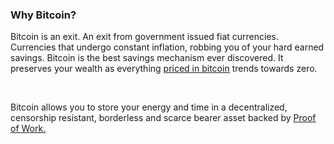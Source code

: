 ### Why Bitcoin?

Bitcoin is an exit. An exit from government issued fiat currencies. Currencies that undergo constant inflation, robbing you of your hard earned savings.
Bitcoin is the best savings mechanism ever discovered. It preserves your wealth as everything <ins><a href="https://www.pricedinbitcoin21.com/landing" target="_blank" rel="noopener noreferrer">priced in bitcoin</a></ins>
trends towards zero. 

&nbsp;

Bitcoin allows you to store your energy and time in a decentralized, censorship resistant, 
borderless and scarce bearer asset backed by <ins><a href="https://medium.com/bitcoin-tech-talk/the-anatomy-of-proof-of-work-98c85b6f6667" target="_blank" rel="noopener noreferrer">Proof of Work.</a></ins>

